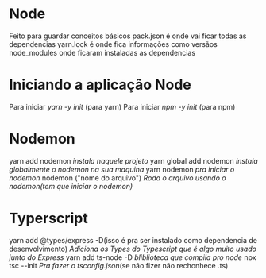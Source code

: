 # Node
Feito para guardar conceitos básicos 
pack.json é onde vai ficar todas as dependencias
yarn.lock é onde fica informações como versãos
node_modules onde ficaram instaladas as dependencias

# Iniciando a aplicação Node
Para iniciar *yarn -y init* (para yarn)
Para iniciar *npm -y init* (para npm)

# Nodemon
yarn add nodemon *instala naquele projeto*
yarn global add nodemon *instala globalmente o nodemon na sua maquina*
yarn nodemon *pra iniciar o nodemon*
nodemon ("nome do arquivo") *Roda o arquivo usando o nodemon(tem que iniciar o nodemon)*

# Typerscript
yarn add @types/express -D(isso é pra ser instalado como dependencia de desenvolvimento) *Adiciona os Types do Typescript que é algo muito usado junto do Express*
yarn add ts-node -D *bliblioteca que compila pro node*
npx tsc --init *Pra fazer o tsconfig.json*(se não fizer não rechonhece .ts)
